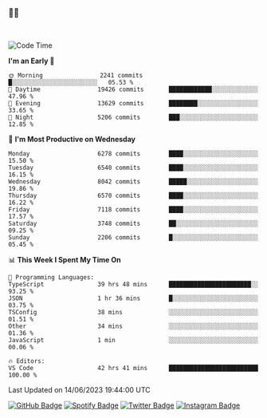 ### 🤙🍺

<!-- <a href="https://github-readme-stats.vercel.app/api?username=hzak2xx&count_private=true&show_icons=true&theme=dracula">
  <img align="center" src="https://github-readme-stats.vercel.app/api?username=hzak2xx&count_private=true&show_icons=true&theme=dracula" />
</a>
</br> -->
</br>

<!--START_SECTION:waka-->
![Code Time](http://img.shields.io/badge/Code%20Time-2%2C517%20hrs%2059%20mins-blue)

**I'm an Early 🐤** 

```text
🌞 Morning                2241 commits        █░░░░░░░░░░░░░░░░░░░░░░░░   05.53 % 
🌆 Daytime                19426 commits       ████████████░░░░░░░░░░░░░   47.96 % 
🌃 Evening                13629 commits       ████████░░░░░░░░░░░░░░░░░   33.65 % 
🌙 Night                  5206 commits        ███░░░░░░░░░░░░░░░░░░░░░░   12.85 % 
```
📅 **I'm Most Productive on Wednesday** 

```text
Monday                   6278 commits        ████░░░░░░░░░░░░░░░░░░░░░   15.50 % 
Tuesday                  6540 commits        ████░░░░░░░░░░░░░░░░░░░░░   16.15 % 
Wednesday                8042 commits        █████░░░░░░░░░░░░░░░░░░░░   19.86 % 
Thursday                 6570 commits        ████░░░░░░░░░░░░░░░░░░░░░   16.22 % 
Friday                   7118 commits        ████░░░░░░░░░░░░░░░░░░░░░   17.57 % 
Saturday                 3748 commits        ██░░░░░░░░░░░░░░░░░░░░░░░   09.25 % 
Sunday                   2206 commits        █░░░░░░░░░░░░░░░░░░░░░░░░   05.45 % 
```


📊 **This Week I Spent My Time On** 

```text
💬 Programming Languages: 
TypeScript               39 hrs 48 mins      ███████████████████████░░   93.25 % 
JSON                     1 hr 36 mins        █░░░░░░░░░░░░░░░░░░░░░░░░   03.75 % 
TSConfig                 38 mins             ░░░░░░░░░░░░░░░░░░░░░░░░░   01.51 % 
Other                    34 mins             ░░░░░░░░░░░░░░░░░░░░░░░░░   01.36 % 
JavaScript               1 min               ░░░░░░░░░░░░░░░░░░░░░░░░░   00.06 % 

🔥 Editors: 
VS Code                  42 hrs 41 mins      █████████████████████████   100.00 % 
```


 Last Updated on 14/06/2023 19:44:00 UTC
<!--END_SECTION:waka-->

[![GitHub Badge](https://img.shields.io/badge/GitHub-100000?style=for-the-badge&logo=github&logoColor=white)](https://github.com/hzak2xx)
[![Spotify Badge](https://img.shields.io/badge/Spotify-1ED760?&style=for-the-badge&logo=spotify&logoColor=white)](https://open.spotify.com/user/uf90s6sbbh75a1mt44clkhkvf)
[![Twitter Badge](https://img.shields.io/badge/Twitter-1DA1F2?style=for-the-badge&logo=twitter&logoColor=white)](https://twitter.com/hzak2xx)
[![Instagram Badge](https://img.shields.io/badge/Instagram-E4405F?style=for-the-badge&logo=instagram&logoColor=white)](https://www.instagram.com/hzak2xx/)
